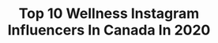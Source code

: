 ---
title: Top 10 Wellness Instagram Influencers In Canada In 2020
description: >-
  Find top wellness Instagram influencers in Canada in 2020. Most popular hashtags: #winnipegblogger #love #momlife #stayhome.
platform: Instagram
profiles:
  - username: "mayakapouranis"
    fullname: >-
      Maya Veronika Kapouranis✨💓🌞🌈🌴
    location: "Canada"
    followers: 21876
    engagement: 426
    commentsToLikes: 0.081611
    id: ck5hl86jijqzt0i11hr5e6qjw
    verified: false
    hashtags: "#revolve, #topshopstyle, #fabricofyou, #topshopstyle"
  - username: "fitbybella_"
    fullname: >-
      Isabella Mazerolle
    location: "Canada"
    followers: 12296
    engagement: 664
    commentsToLikes: 0.239801
    id: ck0tv2xfh9pit0i19943oiekd
    verified: false
    hashtags: "#fitbybella, #abworkout, #quarantinethoughts"
  - username: "kgmtl"
    fullname: >-
      Katherine Garbarino
    location: "Canada"
    followers: 63241
    engagement: 429
    commentsToLikes: 0.025653
    id: ck55ke17yz3wj0i11cnnamu23
    verified: false
    hashtags: "#ronalife, #staytuned, #killingit, #onepickris"
  - username: "lifeofshimmy"
    fullname: >-
      Shimmy
    location: "Canada"
    followers: 3256
    engagement: 1094
    commentsToLikes: 0.127522
    id: ck6tphaoujv5b0j7152lbnbth
    verified: false
    hashtags: "#morethanamom, #womanempowerment, #cute, #cutiepie"
  - username: "bottlesnblondes"
    fullname: >-
      Kayla Murray & Ashley Trethart
    location: "Canada"
    followers: 5761
    engagement: 832
    commentsToLikes: 0.238344
    id: ck6tuplthhoh30j71xpyfyu2g
    verified: false
    hashtags: "#selflove, #happythoughts, #motherhoodinspired, #dueinjune"
  - username: "ericaweidelich"
    fullname: >-
      Erica Weidelich
    location: "Canada"
    followers: 6029
    engagement: 724
    commentsToLikes: 0.051011
    id: ck8tallsws9q60j785mo8ykjh
    verified: false
    hashtags: "#quarantine, #covid, #loveyou, #athomewitharitzia"
  - username: "georgie.crawford"
    fullname: >-
      Georgie Crawford
    location: "Canada"
    followers: 64507
    engagement: 380
    commentsToLikes: 0.038916
    id: ck15uuoaeolez0i190z7ag7pz
    verified: true
    hashtags: "#thegoodglowlive, #love, #australia, #inspiration"
  - username: "mimibouchard"
    fullname: >-
      Mimi Bouchard
    location: "Canada"
    followers: 186878
    engagement: 299
    commentsToLikes: 0.012709
    id: ck6tiyd851o0q0j71h0ewf8gs
    verified: true
    hashtags: "#coronavirus"
  - username: "ashleyshvy"
    fullname: >-
      Ashley Shay
    location: "Canada"
    followers: 3152
    engagement: 1640
    commentsToLikes: 0.050976
    id: ck8tbw2kwxdfx0j78if8o80sq
    verified: false
    hashtags: "#stayhome, #teamtoqi"
  - username: "herbivorebeauty"
    fullname: >-
      ashley ♡
    location: "Canada"
    followers: 3894
    engagement: 1620
    commentsToLikes: 0.046737
    id: ck14i54o4dops0i19726ddo6f
    verified: false
    hashtags: ""
---